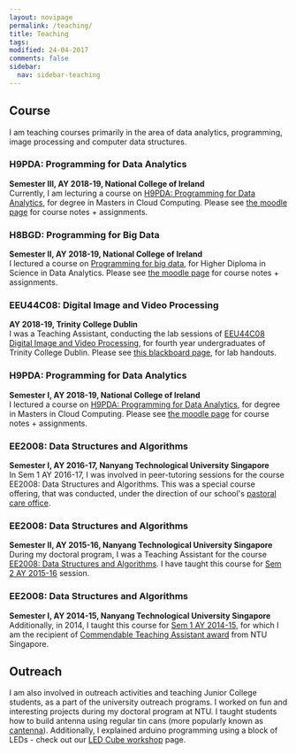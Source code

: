 ```yaml
---
layout: novipage
permalink: /teaching/
title: Teaching
tags: 
modified: 24-04-2017
comments: false
sidebar:
  nav: sidebar-teaching
---
```


## Course
I am teaching courses primarily in the area of data analytics, programming, image processing and computer data structures.

### H9PDA: Programming for Data Analytics
**Semester III, AY 2018-19, National College of Ireland** 
<br />
Currently, I am lecturing a course on <a href="http://courses.ncirl.ie/index.cfm/page/module/moduleId/20375">H9PDA: Programming for Data Analytics</a>, for degree in Masters in Cloud Computing. Please see <a href="https://moodle.ncirl.ie/course/view.php?id=1464">the moodle page</a> for course notes + assignments.

### H8BGD: Programming for Big Data
**Semester II, AY 2018-19, National College of Ireland** 
<br />
I lectured a course on <a href="http://courses.ncirl.ie/index.cfm/page/module/moduleId/21358">Programming for big data</a>, for Higher Diploma in Science in Data Analytics. Please see <a href="https://moodle.ncirl.ie/course/view.php?id=1605">the moodle page</a> for course notes + assignments.

### EEU44C08: Digital Image and Video Processing
**AY 2018-19, Trinity College Dublin** 
<br />
I was a Teaching Assistant, conducting the lab sessions of [EEU44C08 Digital Image and Video Processing](https://github.com/frcs/EE4C08), for fourth year undergraduates of Trinity College Dublin. Please see <a href="https://tcd.blackboard.com/webapps/blackboard/execute/announcement?method=search&context=course_entry&course_id=_46876_1&handle=announcements_entry&mode=view">this blackboard page</a>, for lab handouts.


### H9PDA: Programming for Data Analytics
**Semester I, AY 2018-19, National College of Ireland** 
<br />
I lectured a course on <a href="http://courses.ncirl.ie/index.cfm/page/module/moduleId/20375">H9PDA: Programming for Data Analytics</a>, for degree in Masters in Cloud Computing. Please see <a href="https://moodle.ncirl.ie/course/view.php?id=1319">the moodle page</a> for course notes + assignments.


### EE2008: Data Structures and Algorithms
**Semester I, AY 2016-17, Nanyang Technological University Singapore** 
<br />
In Sem 1 AY 2016-17, I was involved in peer-tutoring sessions for the course EE2008: Data Structures and Algorithms. This was a special course offering, that was conducted, under the direction of our school's <a href="http://www.eee.ntu.edu.sg/Programmes/CurrentStudents/sws/AcademicCounselling/Pages/Home.aspx">pastoral care office</a>. 


### EE2008: Data Structures and Algorithms
**Semester II, AY 2015-16, Nanyang Technological University Singapore** 
<br />
During my doctoral program, I was a Teaching Assistant for the course <a href="https://eee.ntu.edu.sg/Programmes/CurrentStudents/undergraduate/undergraduatefull-time/Documents/EE2008.pdf">EE2008: Data Structures and Algorithms</a>. I have taught this course for <a href="http://www3.ntu.edu.sg/home2012/SOUMYABR001/teach_AY2015.html">Sem 2 AY 2015-16</a> session. 


### EE2008: Data Structures and Algorithms
**Semester I, AY 2014-15, Nanyang Technological University Singapore** 
<br />
Additionally, in 2014, I taught this course for <a href="http://www3.ntu.edu.sg/home2012/SOUMYABR001/teach_AY2014.html">Sem 1 AY 2014-15</a>, for which I am the recipient of <a href="https://soumyabratadev.files.wordpress.com/2016/07/teaching_award_fall2014.pdf">Commendable Teaching Assistant award</a> from NTU Singapore. 

## Outreach
I am also involved in outreach activities and teaching Junior College students, as a part of the university outreach programs. I worked on fun and interesting projects during my doctoral program at NTU. I taught students how to build antenna using regular tin cans (more popularly known as <a href="https://en.wikipedia.org/wiki/Cantenna">cantenna</a>). Additionally, I explained arduino programming using a block of LEDs - check out our <a href="http://www3.ntu.edu.sg/home2012/SOUMYABR001/ledcube.html">LED Cube workshop</a> page. 



<!---
I supervise students in their Master of Science (MSc) research thesis, and also mentor Final Year Projects (FYPs) and <a href="http://www.ntu.edu.sg/TalentOutreach/NRP/Pages/index.aspx">Nanyang Research Program</a> (NRP) projects. 
-->
